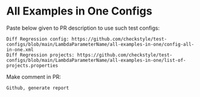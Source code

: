 # All Examples in One Configs
Paste below given to PR description to use such test configs:
```
Diff Regression config: https://github.com/checkstyle/test-configs/blob/main/LambdaParameterName/all-examples-in-one/config-all-in-one.xml
Diff Regression projects: https://github.com/checkstyle/test-configs/blob/main/LambdaParameterName/all-examples-in-one/list-of-projects.properties
```
Make comment in PR:
```
Github, generate report
```
